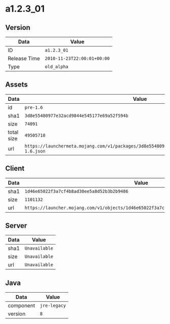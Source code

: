# a1.2.3_01

## Version

|**Data**        | **Value**                 |
|----------------|-------------------------|
| ID   | ```a1.2.3_01```   |
| Release Time   | ```2010-11-23T22:00:01+00:00```   |
| Type   | ```old_alpha```   |

## Assets

|**Data**        | **Value**                 |
|----------------|-------------------------|
| id   | ```pre-1.6```   |
| sha1   | ```3d8e55480977e32acd9844e545177e69a52f594b```   |
| size   | ```74091```   |
| total size  | ```49505710```  |
| url       | ```https://launchermeta.mojang.com/v1/packages/3d8e55480977e32acd9844e545177e69a52f594b/pre-1.6.json``` |

## Client

|**Data**        | **Value**                 |
|----------------|-------------------------|
| sha1   | ```1d46e65022f3a7cf4b8ad30ee5a8d52b3b2b9486```   |
| size   | ```1101132```   |
| url       | ```https://launcher.mojang.com/v1/objects/1d46e65022f3a7cf4b8ad30ee5a8d52b3b2b9486/client.jar``` |

## Server

|**Data**        | **Value**                 |
|----------------|-------------------------|
| sha1   | ```Unavailable```   |
| size   | ```Unavailable```   |
| url       | ```Unavailable``` |

## Java

|**Data**        | **Value**                 |
|----------------|-------------------------|
| component   | ```jre-legacy```   |
| version   | ```8```   |